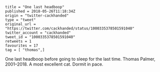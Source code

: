 ```
title = "One last headboop"
published = 2018-05-26T11:18:34Z
origin = "twitter-cackhanded"
type = "tweet"
original_url = "https://twitter.com/cackhanded/status/1000335378501591040"
twitter_account = "cackhanded"
tweet_id = "1000335378501591040"
retweets = 1
favourites = 17
tag = [ "thomas",]
```

One last headboop before going to sleep for the last time. Thomas Palmer, 2001–2018. A most excellent cat. Dormit in pace.

<p class='image'><img src='https://mnf.m17s.net/2018/05/26/DeHntasWkAAWJbb.jpg' alt=''></p>

